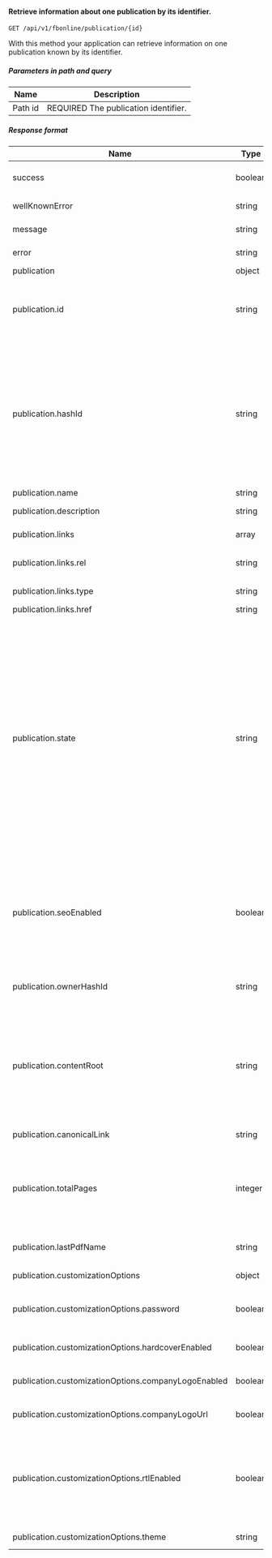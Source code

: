 #### Retrieve information about one publication by its identifier.
`GET /api/v1/fbonline/publication/{id}`

With this method your application can retrieve information on one publication known by its identifier.
##### Parameters in path and query
|Name|Description|
|-|-|
|<Badge>Path</Badge> id|<Badge>REQUIRED</Badge> The publication identifier.|
##### Response format
|Name|Type|Description|
|-|-|-|
|success|boolean|Indicates wheter your request was succesful or not.|
|wellKnownError|string|Machine-readable error code.|
|message|string|Human-readable error message.|
|error|string|Detailed error code.|
|publication|object||
|publication.id|string|Publication unique identifier. This one will never change whatever you do with the publication.|
|publication.hashId|string|Publication identifier for URLs. Although it is automatically assigned to all publications  it may change with the help of our support team, so you should not rely on this as a valid/unique publication identifier.|
|publication.name|string|Publication name.|
|publication.description|string|Publication description.|
|publication.links|array|A set of HATEOAS links.|
|publication.links.rel|string|Kind of relation with linked resource.|
|publication.links.type|string|HTTP method to use with this link.|
|publication.links.href|string|Link URL.|
|publication.state|string|Publication status. It may consist of any combination (comma separated) of the following values:  `Trashed` - publication was moved to trash, restoration possible;  `Deleted` - publication was irreversibly deleted;  `CompletedAllStages` - publication has at least one source that converted successfully;  `HasContent`, `Empty`, `Published` - internally used statuses, do not rely on them.|
|publication.seoEnabled|boolean|Is SEO optimization enabled for the publication. That means web search indexing engines will see text  content of your publication and is will appear in our sitemap.|
|publication.ownerHashId|string|Publication owner identifier. You would probably never need it.|
|publication.contentRoot|string|Base URL for all publication assets. Files there are not public, so you cannot access them without viewing actual publication (when it is allowed by publication's security policy).|
|publication.canonicalLink|string|Canonical URL of the publication.|
|publication.totalPages|integer|Total number of pages in the publication. This will have valid value once the publication source has completely converted.|
|publication.lastPdfName|string|The filename of the latest uploaded PDF source file.|
|publication.customizationOptions|object|Publication looks & behavior settings.|
|publication.customizationOptions.password|boolean|Password for password-protected publications.|
|publication.customizationOptions.hardcoverEnabled|boolean|Is hardcover enabled for the publication.|
|publication.customizationOptions.companyLogoEnabled|boolean|Is company logo display enabled for the publications.|
|publication.customizationOptions.companyLogoUrl|boolean|URL which is open on company logo clicks.|
|publication.customizationOptions.rtlEnabled|boolean|Is publication in RTL mode (this is designed for Hebrew and Arabic publications, where page flipping direction and controls layout must be reversed).|
|publication.customizationOptions.theme|string|Selected skin for the publication.|
